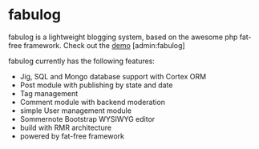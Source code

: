 fabulog
=======

fabulog is a lightweight blogging system, based on the awesome php fat-free framework. Check out the [demo](http://www.ikkez.de/fabulog) [admin:fabulog]

fabulog currently has the following features:

* Jig, SQL and Mongo database support with Cortex ORM
* Post module with publishing by state and date
* Tag management
* Comment module with backend moderation
* simple User management module
* Sommernote Bootstrap WYSIWYG editor
* build with RMR architecture
* powered by fat-free framework
